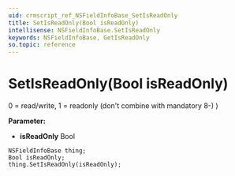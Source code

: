 ```yaml
---
uid: crmscript_ref_NSFieldInfoBase_SetIsReadOnly
title: SetIsReadOnly(Bool isReadOnly)
intellisense: NSFieldInfoBase.SetIsReadOnly
keywords: NSFieldInfoBase, GetIsReadOnly
so.topic: reference
---
```


# SetIsReadOnly(Bool isReadOnly)

0 = read/write, 1 = readonly (don't combine with mandatory  8-) )

**Parameter:** 
 - **isReadOnly** Bool

```crmscript
NSFieldInfoBase thing;
Bool isReadOnly;
thing.SetIsReadOnly(isReadOnly);
```

